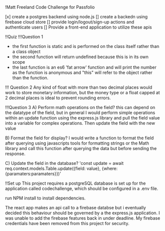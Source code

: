 !Matt Freeland Code Challenge for Passfolio

[x] create a postgres backend using node.js
[] create a backedn using firebase cloud store
[] provide login/logout/sign-up actions and authenticate users
[] Provide a front-end application to utilize these apis

!!Quiz
!!!Question 1
- the first function is static and is performed on the class itself rather than a class object
- the second function will return undefined because this is in its own scope
- the last function is an es6 'fat arrow' function and will print the number as the function is anonymous and "this" will refer to the object rather than the function.

!!! Question 2
Any kind of float with more than two decimal places would work to store monetary information, but the money type or a float capped at 2 decimal places is ideal to prevent rounding errors.

!!!Question 3
A) Perform math operations on the field?
this can depend on the datatype of the field, but in general I would perform simple operations within an update function using the express.js library and pull the field value into a variable for complex operations. Then update the field with the new value

B) Format the field for display?
I would write a function to format the field after querying using javascripts tools for formatting strings or the Math library and call this function after querying the data but before sending the response.


C) Update the field in the database?
'const update = await req.context.models.Table.update({field: value}, {where: {paramaters:paramaters}})'

!!Set up
This project requires a postgreSQL database is set up for the application called codechallenge, which should be configured in a .env file.

run NPM install to install dependencies.

The react app makes an api call to a firebase databse but i eventually decided this behaviour should be governed by a the express.js application. I was unable to add the firebase features back in under deadline. My firebase credentials have been removed from this project for security.
